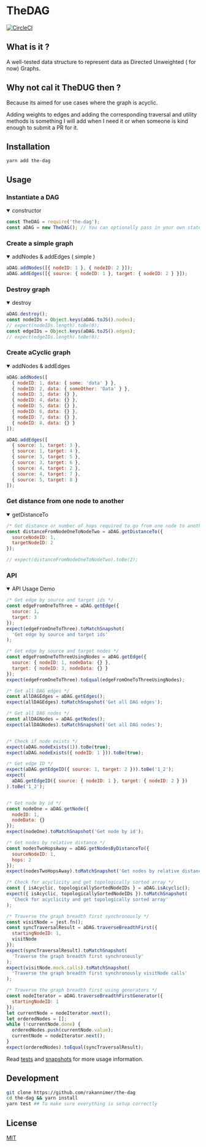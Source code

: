 # TheDAG

[![CircleCI](https://circleci.com/gh/RakanNimer/the-dag.svg?style=shield&circle-token=0341fbc880e92e058fca0301fd532660039338c6)](https://circleci.com/gh/RakanNimer/the-dag)

## What is it ?

A well-tested data structure to represent data as Directed Unweighted ( for now) Graphs.

## Why not cal it TheDUG then ? 

Because its aimed for use cases where the graph is acyclic.

Adding weights to edges and adding the corresponding traversal and utility methods is something I will add when I need it or when someone is kind enough to submit a PR for it.


## Installation

```
yarn add the-dag
```

## Usage

### Instantiate a DAG
<details open>
  <summary>constructor</summary>

```javascript
const TheDAG = require('the-dag');
const aDAG = new TheDAG(); // You can optionally pass in your own state read/writer
```
</details>


### Create a simple graph 
<details open>
  <summary>addNodes & addEdges ( simple )</summary>

```javascript
aDAG.addNodes([{ nodeID: 1 }, { nodeID: 2 }]);
aDAG.addEdges([{ source: { nodeID: 1 }, target: { nodeID: 2 } }]);
```
</details>

### Destroy graph
<details open>
  <summary>destroy</summary>

```javascript
aDAG.destroy();
const nodeIDs = Object.keys(aDAG.toJS().nodes);
// expect(nodeIDs.length).toBe(0);
const edgeIDs = Object.keys(aDAG.toJS().edges);
// expect(edgeIDs.length).toBe(0);
```
</details>



### Create aCyclic graph
<details open>
  <summary>addNodes & addEdges</summary>

```javascript
aDAG.addNodes([
  { nodeID: 1, data: { some: 'data' } },
  { nodeID: 2, data: { someOther: 'Data' } },
  { nodeID: 3, data: {} },
  { nodeID: 4, data: {} },
  { nodeID: 5, data: {} },
  { nodeID: 6, data: {} },
  { nodeID: 7, data: {} },
  { nodeID: 8, data: {} }
]);

aDAG.addEdges([
  { source: 1, target: 3 },
  { source: 1, target: 4 },
  { source: 3, target: 5 },
  { source: 3, target: 6 },
  { source: 4, target: 2 },
  { source: 4, target: 7 },
  { source: 5, target: 8 }
]);

```
</details>

### Get distance from one node to another
<details open>
  <summary>getDistanceTo</summary>

```javascript
/* Get distance or number of hops required to go from one node to another */
const distanceFromNodeOneToNodeTwo = aDAG.getDistanceTo({
  sourceNodeID: 1,
  targetNodeID: 2
});

// expect(distanceFromNodeOneToNodeTwo).toBe(2);
```
</details>


### API
<details open>
  <summary>API Usage Demo</summary>

```javascript
/* Get edge by source and target ids */
const edgeFromOneToThree = aDAG.getEdge({
  source: 1,
  target: 3
});
expect(edgeFromOneToThree).toMatchSnapshot(
  'Get edge by source and target ids'
);

/* Get edge by source and target nodes */
const edgeFromOneToThreeUsingNodes = aDAG.getEdge({
  source: { nodeID: 1, nodeData: {} },
  target: { nodeID: 3, nodeData: {} }
});
expect(edgeFromOneToThree).toEqual(edgeFromOneToThreeUsingNodes);

/* Get all DAG edges */
const allDAGEdges = aDAG.getEdges();
expect(allDAGEdges).toMatchSnapshot('Get all DAG edges');

/* Get all DAG nodes */
const allDAGNodes = aDAG.getNodes();
expect(allDAGNodes).toMatchSnapshot('Get all DAG nodes');


/* Check if node exists */
expect(aDAG.nodeExists(1)).toBe(true);
expect(aDAG.nodeExists({ nodeID: 1 })).toBe(true);

/* Get edge ID */
expect(aDAG.getEdgeID({ source: 1, target: 2 })).toBe('1_2');
expect(
  aDAG.getEdgeID({ source: { nodeID: 1 }, target: { nodeID: 2 } })
).toBe('1_2');


/* Get node by id */
const nodeOne = aDAG.getNode({
  nodeID: 1,
  nodeData: {}
});
expect(nodeOne).toMatchSnapshot('Get node by id');

/* Get nodes by relative distance */
const nodesTwoHopsAway = aDAG.getNodesByDistanceTo({
  sourceNodeID: 1,
  hops: 2
});
expect(nodesTwoHopsAway).toMatchSnapshot('Get nodes by relative distance');

/* Check for acyclicity and get topologically sorted array */
const { isAcyclic, topologicallySortedNodeIDs } = aDAG.isAcyclic();
expect({ isAcyclic, topologicallySortedNodeIDs }).toMatchSnapshot(
  'Check for acyclicity and get topologically sorted array'
);

/* Traverse the graph breadth first synchronously */
const visitNode = jest.fn();
const syncTraversalResult = aDAG.traverseBreadthFirst({
  startingNodeID: 1,
  visitNode
});
expect(syncTraversalResult).toMatchSnapshot(
  'Traverse the graph breadth first synchronously'
);
expect(visitNode.mock.calls).toMatchSnapshot(
  'Traverse the graph breadth first synchronously visitNode calls'
);

/* Traverse the graph breadth first using generators */
const nodeIterator = aDAG.traverseBreadthFirstGenerator({
  startingNodeID: 1
});
let currentNode = nodeIterator.next();
let orderedNodes = [];
while (!currentNode.done) {
  orderedNodes.push(currentNode.value);
  currentNode = nodeIterator.next();
}
expect(orderedNodes).toEqual(syncTraversalResult);


```
</details>


Read [tests](/src/__tests__/) and [snapshots](/src/__tests__/__snapshots/TheDAG.test.js.snap) for more usage information.

## Development

```sh
git clone https://github.com/rakannimer/the-dag
cd the-dag && yarn install
yarn test ## To make sure everything is setup correctly
```
## License

[MIT](/LICENSE)